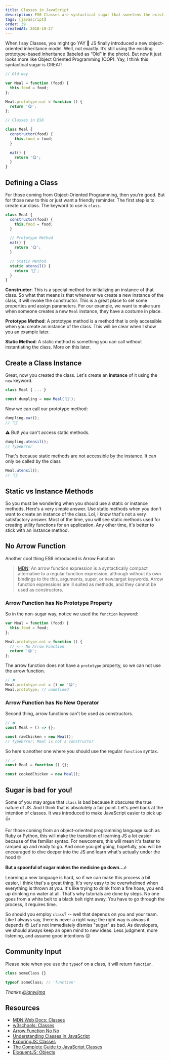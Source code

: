 ```yaml
---
title: Classes in JavaScript
description: ES6 Classes are syntactical sugar that sweetens the existing prototype-based inheritance. Now it's even easier for OOP devs to pick up JS.
tags: [javascript]
order: 39
createdAt: 2018-10-27
---
```


When I say Classes, you might go YAY 🎊 JS finally introduced a new object-oriented inheritance model. Well, not exactly. It’s still using the existing prototype-based inheritance (labeled as “Old” in the photo). But now it just looks more like Object Oriented Programming (OOP). Yay, I think this syntactical sugar is GREAT!

```javascript
// Old way

var Meal = function (food) {
  this.food = food;
};

Meal.prototype.eat = function () {
  return '😋';
};

// Classes in ES6

class Meal {
  constructor(food) {
    this.food = food;
  }

  eat() {
    return '😋';
  }
}
```

<markdown-toc></markdown-toc>

## Defining a Class

For those coming from Object-Oriented Programming, then you're good. But for those new to this or just want a friendly reminder. The first step is to create our class. The keyword to use is `class`.

```javascript
class Meal {
  constructor(food) {
    this.food = food;
  }

  // Prototype Method
  eat() {
    return '😋';
  }

  // Static Method
  static utensil() {
    return '🥢';
  }
}
```

**Constructor**: This is a special method for initializing an instance of that class. So what that means is that whenever we create a new instance of the class, it will invoke the constructor. This is a great place to set some properties and assign parameters. For our example, we want to make sure when someone creates a new `Meal` instance, they have a costume in place.

**Prototype Method**: A prototype method is a method that is only accessible when you create an instance of the class. This will be clear when I show you an example later.

**Static Method**: A static method is something you can call without instantiating the class. More on this later.

## Create a Class Instance

Great, now you created the class. Let's create an **instance** of it using the `new` keyword.

```javascript
class Meal { ... }

const dumpling = new Meal('🥟');
```

Now we can call our prototype method:

```javascript
dumpling.eat();
// '🥟'
```

⚠️ But! you can't access static methods.

```javascript
dumpling.utensil();
// TypeError
```

That's because static methods are not accessible by the instance. It can only be called by the class

```javascript
Meal.utensil();
// '🥢'
```

## Static vs Instance Methods

So you must be wondering when you should use a static or instance methods. Here's a very simple answer. Use static methods when you don't want to create an instance of the class. Lol, I know that's not a very satisfactory answer. Most of the time, you will see static methods used for creating utility functions for an application. Any other time, it's better to stick with an instance method.

## No Arrow Function

Another cool thing ES6 introduced is Arrow Function

> [MDN](https://developer.mozilla.org/en-US/docs/Web/JavaScript/Reference/Functions/Arrow_functions): An arrow function expression is a syntactically compact alternative to a regular function expression, although without its own bindings to the this, arguments, super, or new.target keywords. Arrow function expressions are ill suited as methods, and they cannot be used as constructors.

### Arrow Function has No Prototype Property

So in the non-sugar way, notice we used the `function` keyword:

```javascript
var Meal = function (food) {
  this.food = food;
};

Meal.prototype.eat = function () {
  // <-- No Arrow Function
  return '😋';
};
```

The arrow function does not have a `prototype` property, so we can not use the arrow function.

```javascript
// ❌
Meal.prototype.eat = () => '😋';
Meal.prototype; // undefined
```

### Arrow Function has No New Operator

Second thing, arrow functions can't be used as constructors.

```javascript
// ❌
const Meal = () => {};

const rawChicken = new Meal();
// TypeError: Meal is not a constructor
```

So here's another one where you should use the regular `function` syntax.

```javascript
// ✅
const Meal = function () {};

const cookedChicken = new Meal();
```

## Sugar is bad for you!

Some of you may argue that `class` is bad because it obscures the true nature of JS. And I think that is absolutely a fair point. Let's peel back at the intention of classes. It was introduced to make JavaScript easier to pick up 👍

For those coming from an object-oriented programming language such as Ruby or Python, this will make the transition of learning JS a lot easier because of the familiar syntax. For newcomers, this will mean it's faster to ramped up and ready to go. And once you get going, hopefully, you will be encouraged to dive deeper into the JS and learn what's actually under the hood 🤓

**But a spoonful of sugar makes the medicine go down...🎶**

Learning a new language is hard, so if we can make this process a bit easier, I think that's a great thing. It's very easy to be overwhelmed when everything is thrown at you. It's like trying to drink from a fire hose, you end up drinking no water at all. That's why tutorials are done by steps. No one goes from a white belt to a black belt right away. You have to go through the process, it requires time.

So should you employ `class`? -- well that depends on you and your team. Like I always say, there is never a right way; the right way is always it depends 😉 Let's not immediately dismiss "sugar" as bad. As developers, we should always keep an open mind to new ideas. Less judgment, more listening, and assume good intentions 😊

## Community Input

Please note when you use the `typeof` on a class, it will return `function`.

```javascript
class someClass {}

typeof someClass; // 'function'
```

_Thanks [@ianwijma](https://dev.to/ianwijma/comment/p968)_

## Resources

- [MDN Web Docs: Classes](https://developer.mozilla.org/en-US/docs/Web/JavaScript/Reference/Classes)
- [w3schools: Classes](https://www.w3schools.com/js/js_classes.asp)
- [Arrow Function No No](https://wesbos.com/arrow-function-no-no)
- [Understanding Classes in JavaScript](https://www.digitalocean.com/community/tutorials/understanding-classes-in-javascript)
- [ExporingJS: Classes](https://exploringjs.com/es6/ch_classes.html)
- [The Complete Guide to JavaScript Classes](https://dmitripavlutin.com/javascript-classes-complete-guide/)
- [EloquentJS: Objects](https://eloquentjavascript.net/06_object.html)
